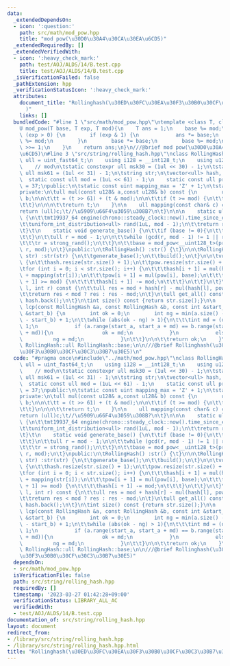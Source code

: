 ```yaml
---
data:
  _extendedDependsOn:
  - icon: ':question:'
    path: src/math/mod_pow.hpp
    title: "mod pow(\u30D0\u30A4\u30CA\u30EA\u6CD5)"
  _extendedRequiredBy: []
  _extendedVerifiedWith:
  - icon: ':heavy_check_mark:'
    path: test/AOJ/ALDS/14/B.test.cpp
    title: test/AOJ/ALDS/14/B.test.cpp
  _isVerificationFailed: false
  _pathExtension: hpp
  _verificationStatusIcon: ':heavy_check_mark:'
  attributes:
    document_title: "Rollinghash(\u30ED\u30FC\u30EA\u30F3\u30B0\u30CF\u30C3\u30B7\u30E5\
      )"
    links: []
  bundledCode: "#line 1 \"src/math/mod_pow.hpp\"\ntemplate <class T, class U = T>\n\
    U mod_pow(T base, T exp, T mod){\n    T ans = 1;\n    base %= mod;\n    while\
    \ (exp > 0) {\n        if (exp & 1) {\n            ans *= base;\n            ans\
    \ %= mod;\n        }\n        base *= base;\n        base %= mod;\n        exp\
    \ >>= 1;\n    }\n    return ans;\n}\n///@brief mod pow(\u30D0\u30A4\u30CA\u30EA\
    \u6CD5)\n#line 3 \"src/string/rolling_hash.hpp\"\nclass RollingHash {\n\tusing\
    \ ull = uint_fast64_t;\n    using i128 = __int128_t;\n    using u128 = __uint128_t;\n\
    \    // mod\n\tstatic constexpr ull msk30 = (1ul << 30) - 1;\n\tstatic constexpr\
    \ ull msk61 = (1ul << 31) - 1;\n\tstring str;\n\tvector<ull> hash, pow;\n\n  \
    \  static const ull mod = (1uL << 61) - 1;\n    static const ull primitive_root\
    \ = 37;\npublic:\n\tstatic const uint mapping_max = 'Z' + 1;\n\tstatic ull base;\n\
    private:\n\tull mul(const u128& a,const u128& b) const {\n        u128 t = a *\
    \ b;\n\n\t\tt = (t >> 61) + (t & mod);\n\n\t\tif (t >= mod) {\n\t\t\tt -= mod;\n\
    \t\t}\n\n\n\t\treturn t;\n    }\n\n    ull mapping(const char& c) const {\n\t\t\
    return (ull)c;\t//\u5909\u66F4\u3059\u308B?\n\t}\n\n\n    static ull strong_rand()\
    \ {\n\t\tmt19937_64 engine(chrono::steady_clock::now().time_since_epoch().count());\n\
    \t\tuniform_int_distribution<ull> rand(1uL, mod - 1);\n\t\treturn rand(engine);\n\
    \t}\t\n    static void generate_base() {\n\t\tif (base != 0){\n\t\t\treturn;\n\
    \t\t}\n\t\tull r = mod - 1;\n\n\t\twhile (gcd(r, mod - 1) != 1 || r <= mapping_max){\n\
    \t\t\tr = strong_rand();\n\t\t}\n\t\tbase = mod_pow<__uint128_t>(primitive_root,\
    \ r, mod);\n\t}\npublic:\n\tRollingHash() :str() {\t}\n\n\tRollingHash(const string&\
    \ str) :str(str) {\n\t\tgenerate_base();\n\t\tbuild();\n\t}\n\n\tvoid build()\
    \ {\n\t\thash.resize(str.size() + 1);\n\t\tpow.resize(str.size() + 1, 1);\n\n\t\
    \tfor (int i = 0; i < str.size(); i++) {\n\t\t\thash[i + 1] = mul(hash[i], base)\
    \ + mapping(str[i]);\n\t\t\tpow[i + 1] = mul(pow[i], base);\n\t\t\tif (hash[i\
    \ + 1] >= mod) {\n\t\t\t\thash[i + 1] -= mod;\n\t\t\t}\n\t\t}\n\t}\n\tull range(int\
    \ l, int r) const {\n\t\tull res = mod + hash[r] - mul(hash[l], pow[r - l]);\n\
    \t\treturn res < mod ? res : res - mod;\n\t}\n\tull get_all() const {\n\t\treturn\
    \ hash.back();\n\t}\n\tint size() const {return str.size();}\n\n    static int\
    \ lcp(const RollingHash &a, const RollingHash &b, const int &start_a, const int\
    \ &start_b) {\n        int ok = 0;\n        int ng = min(a.size() - start_a, b.size()\
    \ - start_b) + 1;\n\t\twhile (abs(ok - ng) > 1){\n\t\t\tint md = (ok + ng) >>\
    \ 1;\n            if (a.range(start_a, start_a + md) == b.range(start_b, start_b\
    \ + md)){\n                ok = md;\n            }\n            else{\n      \
    \          ng = md;\n            }\n\t\t}\n\n\t\treturn ok;\n    }\n};\ntypename\
    \ RollingHash::ull RollingHash::base;\n\n///@brief Rollinghash(\u30ED\u30FC\u30EA\
    \u30F3\u30B0\u30CF\u30C3\u30B7\u30E5)\n"
  code: "#pragma once\n#include\"../math/mod_pow.hpp\"\nclass RollingHash {\n\tusing\
    \ ull = uint_fast64_t;\n    using i128 = __int128_t;\n    using u128 = __uint128_t;\n\
    \    // mod\n\tstatic constexpr ull msk30 = (1ul << 30) - 1;\n\tstatic constexpr\
    \ ull msk61 = (1ul << 31) - 1;\n\tstring str;\n\tvector<ull> hash, pow;\n\n  \
    \  static const ull mod = (1uL << 61) - 1;\n    static const ull primitive_root\
    \ = 37;\npublic:\n\tstatic const uint mapping_max = 'Z' + 1;\n\tstatic ull base;\n\
    private:\n\tull mul(const u128& a,const u128& b) const {\n        u128 t = a *\
    \ b;\n\n\t\tt = (t >> 61) + (t & mod);\n\n\t\tif (t >= mod) {\n\t\t\tt -= mod;\n\
    \t\t}\n\n\n\t\treturn t;\n    }\n\n    ull mapping(const char& c) const {\n\t\t\
    return (ull)c;\t//\u5909\u66F4\u3059\u308B?\n\t}\n\n\n    static ull strong_rand()\
    \ {\n\t\tmt19937_64 engine(chrono::steady_clock::now().time_since_epoch().count());\n\
    \t\tuniform_int_distribution<ull> rand(1uL, mod - 1);\n\t\treturn rand(engine);\n\
    \t}\t\n    static void generate_base() {\n\t\tif (base != 0){\n\t\t\treturn;\n\
    \t\t}\n\t\tull r = mod - 1;\n\n\t\twhile (gcd(r, mod - 1) != 1 || r <= mapping_max){\n\
    \t\t\tr = strong_rand();\n\t\t}\n\t\tbase = mod_pow<__uint128_t>(primitive_root,\
    \ r, mod);\n\t}\npublic:\n\tRollingHash() :str() {\t}\n\n\tRollingHash(const string&\
    \ str) :str(str) {\n\t\tgenerate_base();\n\t\tbuild();\n\t}\n\n\tvoid build()\
    \ {\n\t\thash.resize(str.size() + 1);\n\t\tpow.resize(str.size() + 1, 1);\n\n\t\
    \tfor (int i = 0; i < str.size(); i++) {\n\t\t\thash[i + 1] = mul(hash[i], base)\
    \ + mapping(str[i]);\n\t\t\tpow[i + 1] = mul(pow[i], base);\n\t\t\tif (hash[i\
    \ + 1] >= mod) {\n\t\t\t\thash[i + 1] -= mod;\n\t\t\t}\n\t\t}\n\t}\n\tull range(int\
    \ l, int r) const {\n\t\tull res = mod + hash[r] - mul(hash[l], pow[r - l]);\n\
    \t\treturn res < mod ? res : res - mod;\n\t}\n\tull get_all() const {\n\t\treturn\
    \ hash.back();\n\t}\n\tint size() const {return str.size();}\n\n    static int\
    \ lcp(const RollingHash &a, const RollingHash &b, const int &start_a, const int\
    \ &start_b) {\n        int ok = 0;\n        int ng = min(a.size() - start_a, b.size()\
    \ - start_b) + 1;\n\t\twhile (abs(ok - ng) > 1){\n\t\t\tint md = (ok + ng) >>\
    \ 1;\n            if (a.range(start_a, start_a + md) == b.range(start_b, start_b\
    \ + md)){\n                ok = md;\n            }\n            else{\n      \
    \          ng = md;\n            }\n\t\t}\n\n\t\treturn ok;\n    }\n};\ntypename\
    \ RollingHash::ull RollingHash::base;\n\n///@brief Rollinghash(\u30ED\u30FC\u30EA\
    \u30F3\u30B0\u30CF\u30C3\u30B7\u30E5)"
  dependsOn:
  - src/math/mod_pow.hpp
  isVerificationFile: false
  path: src/string/rolling_hash.hpp
  requiredBy: []
  timestamp: '2023-03-27 01:42:28+09:00'
  verificationStatus: LIBRARY_ALL_AC
  verifiedWith:
  - test/AOJ/ALDS/14/B.test.cpp
documentation_of: src/string/rolling_hash.hpp
layout: document
redirect_from:
- /library/src/string/rolling_hash.hpp
- /library/src/string/rolling_hash.hpp.html
title: "Rollinghash(\u30ED\u30FC\u30EA\u30F3\u30B0\u30CF\u30C3\u30B7\u30E5)"
---
```

